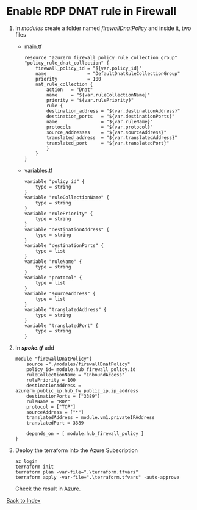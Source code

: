 # Enable RDP DNAT rule in Firewall

1. In *modules* create a folder named *firewallDnatPolicy* and inside it, two files 

    - main.tf
        ```
        resource "azurerm_firewall_policy_rule_collection_group" "policy_rule_dnat_collection" {
            firewall_policy_id = "${var.policy_id}"
            name               = "DefaultDnatRuleCollectionGroup"
            priority           = 100
            nat_rule_collection {
                action   = "Dnat"
                name     = "${var.ruleCollectionName}"
                priority = "${var.rulePriority}"
                rule {
                destination_address = "${var.destinationAddress}"
                destination_ports   = "${var.destinationPorts}"
                name                = "${var.ruleName}"
                protocols           = "${var.protocol}"
                source_addresses    = "${var.sourceAddress}"
                translated_address  = "${var.translatedAddress}"
                translated_port     = "${var.translatedPort}"
                }
            }
        }
        
    - variables.tf
        ```
        variable "policy_id" {
            type = string
        }
        variable "ruleCollectionName" {
            type = string
        }
        variable "rulePriority" {
            type = string
        }    
        variable "destinationAddress" {
            type = string
        }    
        variable "destinationPorts" {
            type = list
        }    
        variable "ruleName" {
            type = string
        }    
        variable "protocol" {
            type = list
        }    
        variable "sourceAddress" {
            type = list
        }    
        variable "translatedAddress" {
            type = string
        }    
        variable "translatedPort" {
            type = string
        }
        ```
2. In ***spoke.tf*** add
    ```
    module "firewallDnatPolicy"{
        source ="./modules/firewallDnatPolicy"
        policy_id= module.hub_firewall_policy.id
        ruleCollectionName = "InboundAccess"
        rulePriority = 100
        destinationAddress = azurerm_public_ip.hub_fw_public_ip.ip_address
        destinationPorts = ["3389"]
        ruleName = "RDP"
        protocol = ["TCP"]
        sourceAddress = ["*"]
        translatedAddress = module.vm1.privateIPAddress
        translatedPort = 3389

        depends_on = [ module.hub_firewall_policy ]
    }
    ```

3. Deploy the terraform into the Azure Subscription
    ```
    az login
    terraform init
    terraform plan -var-file=".\terraform.tfvars"
    terraform apply -var-file=".\terraform.tfvars" -auto-approve
    ```
    Check the result in Azure.

[Back to Index](/README.md)